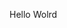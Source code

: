 Hello Wolrd




































































































































































































































































































































































































































































































































































































































































































































































































































































































































































































































































































































































































































































































































































































































































































































































































































































































































































































































































































































































































































































































































































































































































































































































































































































































































































































































































































































































































































































































































































































































































































































































































































































































































































































































































































































































































































































































































